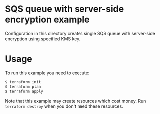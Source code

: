 SQS queue with server-side encryption example
=============================================

Configuration in this directory creates single SQS queue with server-side encryption using specified KMS key.

Usage
=====

To run this example you need to execute:

```bash
$ terraform init
$ terraform plan
$ terraform apply
```

Note that this example may create resources which cost money. Run `terraform destroy` when you don't need these resources.
